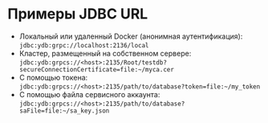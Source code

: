 # Примеры JDBC URL

- Локальный или удаленный Docker (анонимная аутентификация):<br>`jdbc:ydb:grpc://localhost:2136/local`
- Кластер, размещенный на собственном сервере:<br>`jdbc:ydb:grpcs://<host>:2135/Root/testdb?secureConnectionCertificate=file:~/myca.cer`
- С помощью токена:<br>`jdbc:ydb:grpcs://<host>:2135/path/to/database?token=file:~/my_token`
- С помощью файла сервисного аккаунта:<br>`jdbc:ydb:grpcs://<host>:2135/path/to/database?saFile=file:~/sa_key.json`